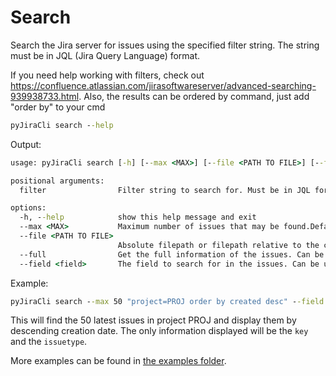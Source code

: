 # Search

Search the Jira server for issues using the specified filter string. The string must be in JQL (Jira Query Language) format.

If you need help working with filters, check out <https://confluence.atlassian.com/jirasoftwareserver/advanced-searching-939938733.html>.
Also, the results can be ordered by command, just add "order by" to your cmd

```cmd
pyJiraCli search --help
```

Output:

```cmd
usage: pyJiraCli search [-h] [--max <MAX>] [--file <PATH TO FILE>] [--full] [--field <field>] filter

positional arguments:
  filter                Filter string to search for. Must be in JQL format.

options:
  -h, --help            show this help message and exit
  --max <MAX>           Maximum number of issues that may be found.Default is 50.If set to 0, all issues will be searched.
  --file <PATH TO FILE>
                        Absolute filepath or filepath relative to the current work directory to a JSON file.
  --full                Get the full information of the issues. Can be slow in case of many issues.
  --field <field>       The field to search for in the issues. Can be used multiple times to search for multiple fields.
```

Example:

```cmd
pyJiraCli search --max 50 "project=PROJ order by created desc" --field issuetype
```

This will find the 50 latest issues in project PROJ and display them by descending creation date. The only information displayed will be the `key` and the `issuetype`.

More examples can be found in [the examples folder](./examples/search/README.md).
